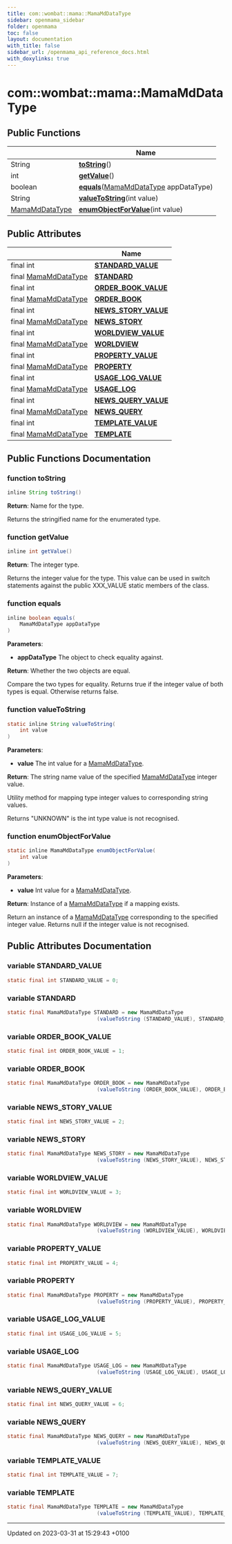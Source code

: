 ```yaml
---
title: com::wombat::mama::MamaMdDataType
sidebar: openmama_sidebar
folder: openmama
toc: false
layout: documentation
with_title: false
sidebar_url: /openmama_api_reference_docs.html
with_doxylinks: true
---
```


# com::wombat::mama::MamaMdDataType





## Public Functions

|                | Name           |
| -------------- | -------------- |
| String | **[toString](classcom_1_1wombat_1_1mama_1_1MamaMdDataType.html#function-tostring)**() |
| int | **[getValue](classcom_1_1wombat_1_1mama_1_1MamaMdDataType.html#function-getvalue)**() |
| boolean | **[equals](classcom_1_1wombat_1_1mama_1_1MamaMdDataType.html#function-equals)**([MamaMdDataType](classcom_1_1wombat_1_1mama_1_1MamaMdDataType.html) appDataType) |
| String | **[valueToString](classcom_1_1wombat_1_1mama_1_1MamaMdDataType.html#function-valuetostring)**(int value) |
| [MamaMdDataType](classcom_1_1wombat_1_1mama_1_1MamaMdDataType.html) | **[enumObjectForValue](classcom_1_1wombat_1_1mama_1_1MamaMdDataType.html#function-enumobjectforvalue)**(int value) |

## Public Attributes

|                | Name           |
| -------------- | -------------- |
| final int | **[STANDARD_VALUE](classcom_1_1wombat_1_1mama_1_1MamaMdDataType.html#variable-standard-value)**  |
| final [MamaMdDataType](classcom_1_1wombat_1_1mama_1_1MamaMdDataType.html) | **[STANDARD](classcom_1_1wombat_1_1mama_1_1MamaMdDataType.html#variable-standard)**  |
| final int | **[ORDER_BOOK_VALUE](classcom_1_1wombat_1_1mama_1_1MamaMdDataType.html#variable-order-book-value)**  |
| final [MamaMdDataType](classcom_1_1wombat_1_1mama_1_1MamaMdDataType.html) | **[ORDER_BOOK](classcom_1_1wombat_1_1mama_1_1MamaMdDataType.html#variable-order-book)**  |
| final int | **[NEWS_STORY_VALUE](classcom_1_1wombat_1_1mama_1_1MamaMdDataType.html#variable-news-story-value)**  |
| final [MamaMdDataType](classcom_1_1wombat_1_1mama_1_1MamaMdDataType.html) | **[NEWS_STORY](classcom_1_1wombat_1_1mama_1_1MamaMdDataType.html#variable-news-story)**  |
| final int | **[WORLDVIEW_VALUE](classcom_1_1wombat_1_1mama_1_1MamaMdDataType.html#variable-worldview-value)**  |
| final [MamaMdDataType](classcom_1_1wombat_1_1mama_1_1MamaMdDataType.html) | **[WORLDVIEW](classcom_1_1wombat_1_1mama_1_1MamaMdDataType.html#variable-worldview)**  |
| final int | **[PROPERTY_VALUE](classcom_1_1wombat_1_1mama_1_1MamaMdDataType.html#variable-property-value)**  |
| final [MamaMdDataType](classcom_1_1wombat_1_1mama_1_1MamaMdDataType.html) | **[PROPERTY](classcom_1_1wombat_1_1mama_1_1MamaMdDataType.html#variable-property)**  |
| final int | **[USAGE_LOG_VALUE](classcom_1_1wombat_1_1mama_1_1MamaMdDataType.html#variable-usage-log-value)**  |
| final [MamaMdDataType](classcom_1_1wombat_1_1mama_1_1MamaMdDataType.html) | **[USAGE_LOG](classcom_1_1wombat_1_1mama_1_1MamaMdDataType.html#variable-usage-log)**  |
| final int | **[NEWS_QUERY_VALUE](classcom_1_1wombat_1_1mama_1_1MamaMdDataType.html#variable-news-query-value)**  |
| final [MamaMdDataType](classcom_1_1wombat_1_1mama_1_1MamaMdDataType.html) | **[NEWS_QUERY](classcom_1_1wombat_1_1mama_1_1MamaMdDataType.html#variable-news-query)**  |
| final int | **[TEMPLATE_VALUE](classcom_1_1wombat_1_1mama_1_1MamaMdDataType.html#variable-template-value)**  |
| final [MamaMdDataType](classcom_1_1wombat_1_1mama_1_1MamaMdDataType.html) | **[TEMPLATE](classcom_1_1wombat_1_1mama_1_1MamaMdDataType.html#variable-template)**  |

## Public Functions Documentation

### function toString

```java
inline String toString()
```


**Return**: Name for the type. 

Returns the stringified name for the enumerated type.


### function getValue

```java
inline int getValue()
```


**Return**: The integer type. 

Returns the integer value for the type. This value can be used in switch statements against the public XXX_VALUE static members of the class.


### function equals

```java
inline boolean equals(
    MamaMdDataType appDataType
)
```


**Parameters**: 

  * **appDataType** The object to check equality against. 


**Return**: Whether the two objects are equal. 

Compare the two types for equality. Returns true if the integer value of both types is equal. Otherwise returns false.


### function valueToString

```java
static inline String valueToString(
    int value
)
```


**Parameters**: 

  * **value** The int value for a [MamaMdDataType](classcom_1_1wombat_1_1mama_1_1MamaMdDataType.html). 


**Return**: The string name value of the specified [MamaMdDataType](classcom_1_1wombat_1_1mama_1_1MamaMdDataType.html) integer value. 

Utility method for mapping type integer values to corresponding string values.

Returns "UNKNOWN" is the int type value is not recognised.


### function enumObjectForValue

```java
static inline MamaMdDataType enumObjectForValue(
    int value
)
```


**Parameters**: 

  * **value** Int value for a [MamaMdDataType](classcom_1_1wombat_1_1mama_1_1MamaMdDataType.html). 


**Return**: Instance of a [MamaMdDataType](classcom_1_1wombat_1_1mama_1_1MamaMdDataType.html) if a mapping exists. 

Return an instance of a [MamaMdDataType](classcom_1_1wombat_1_1mama_1_1MamaMdDataType.html) corresponding to the specified integer value. Returns null if the integer value is not recognised.


## Public Attributes Documentation

### variable STANDARD_VALUE

```java
static final int STANDARD_VALUE = 0;
```


### variable STANDARD

```java
static final MamaMdDataType STANDARD = new MamaMdDataType
                             (valueToString (STANDARD_VALUE), STANDARD_VALUE);
```


### variable ORDER_BOOK_VALUE

```java
static final int ORDER_BOOK_VALUE = 1;
```


### variable ORDER_BOOK

```java
static final MamaMdDataType ORDER_BOOK = new MamaMdDataType
                             (valueToString (ORDER_BOOK_VALUE), ORDER_BOOK_VALUE);
```


### variable NEWS_STORY_VALUE

```java
static final int NEWS_STORY_VALUE = 2;
```


### variable NEWS_STORY

```java
static final MamaMdDataType NEWS_STORY = new MamaMdDataType
                             (valueToString (NEWS_STORY_VALUE), NEWS_STORY_VALUE);
```


### variable WORLDVIEW_VALUE

```java
static final int WORLDVIEW_VALUE = 3;
```


### variable WORLDVIEW

```java
static final MamaMdDataType WORLDVIEW = new MamaMdDataType
                             (valueToString (WORLDVIEW_VALUE), WORLDVIEW_VALUE);
```


### variable PROPERTY_VALUE

```java
static final int PROPERTY_VALUE = 4;
```


### variable PROPERTY

```java
static final MamaMdDataType PROPERTY = new MamaMdDataType
                             (valueToString (PROPERTY_VALUE), PROPERTY_VALUE);
```


### variable USAGE_LOG_VALUE

```java
static final int USAGE_LOG_VALUE = 5;
```


### variable USAGE_LOG

```java
static final MamaMdDataType USAGE_LOG = new MamaMdDataType
                             (valueToString (USAGE_LOG_VALUE), USAGE_LOG_VALUE);
```


### variable NEWS_QUERY_VALUE

```java
static final int NEWS_QUERY_VALUE = 6;
```


### variable NEWS_QUERY

```java
static final MamaMdDataType NEWS_QUERY = new MamaMdDataType
                             (valueToString (NEWS_QUERY_VALUE), NEWS_QUERY_VALUE);
```


### variable TEMPLATE_VALUE

```java
static final int TEMPLATE_VALUE = 7;
```


### variable TEMPLATE

```java
static final MamaMdDataType TEMPLATE = new MamaMdDataType
                             (valueToString (TEMPLATE_VALUE), TEMPLATE_VALUE);
```


-------------------------------

Updated on 2023-03-31 at 15:29:43 +0100